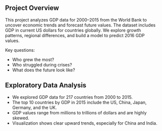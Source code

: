 ## Project Overview

This project analyzes GDP data for 2000–2015 from the World Bank to uncover economic trends and forecast future values. The dataset includes GDP in current US dollars for countries globally. We explore growth patterns, regional differences, and build a model to predict 2016 GDP values.

Key questions:
- Who grew the most?
- Who struggled during crises?
- What does the future look like?

## Exploratory Data Analysis

- We explored GDP data for 217 countries from 2000 to 2015.
- The top 10 countries by GDP in 2015 include the US, China, Japan, Germany, and the UK.
- GDP values range from millions to trillions of dollars and are highly skewed.
- Visualization shows clear upward trends, especially for China and India.

